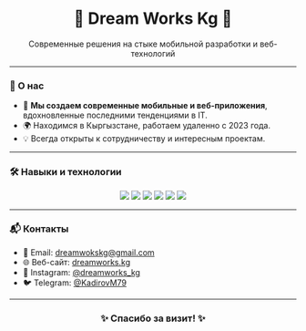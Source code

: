 <h1 align="center">🌟 Dream Works Kg 🌟</h1>
<p align="center">Современные решения на стыке мобильной разработки и веб-технологий</p>

---

### 👋 О нас
- 🚀 **Мы создаем современные мобильные и веб-приложения**, вдохновленные последними тенденциями в IT.
- 🌍 Находимся в Кыргызстане, работаем удаленно с 2023 года.
- 💡 Всегда открыты к сотрудничеству и интересным проектам.

---

### 🛠 Навыки и технологии
<p align="center">
  <img src="https://img.shields.io/badge/Flutter-02569B?style=for-the-badge&logo=flutter&logoColor=white"/>
  <img src="https://img.shields.io/badge/Dart-0175C2?style=for-the-badge&logo=dart&logoColor=white"/>
  <img src="https://img.shields.io/badge/Python-3776AB?style=for-the-badge&logo=python&logoColor=white"/>
  <img src="https://img.shields.io/badge/PostgreSQL-336791?style=for-the-badge&logo=postgresql&logoColor=white"/>
  <img src="https://img.shields.io/badge/GitHub-181717?style=for-the-badge&logo=github&logoColor=white"/>
  <img src="https://img.shields.io/badge/Figma-F24E1E?style=for-the-badge&logo=figma&logoColor=white"/>
</p>

---
### 📬 Контакты
- 📧 Email: dreamwokskg@gmail.com
- 🌐 Веб-сайт: [dreamworks.kg](taplink.cc/dream.devs)
- 📱 Instagram: [@dreamworks_kg](https://www.instagram.com/dream.devs/)
- 🐦 Telegram: [@KadirovM79](https://t.me/KadirovM79)

---

<h3 align="center">✨ Спасибо за визит! ✨</h3>
